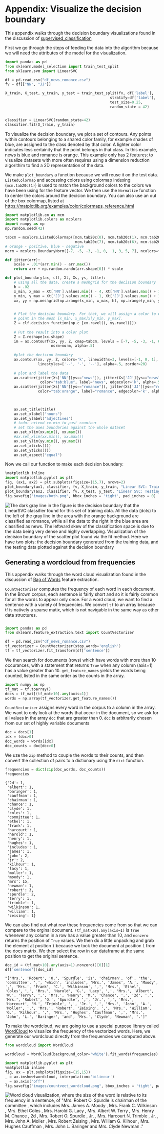 Appendix: Visualize the decision boundary
================================

This appendix walks through the decision boundary visualizations found in the discussion of [supervised_classification](supervised_classification.md)

First we go through the steps of feeding the data into the algorithm because we will need the attributes of the model for the visualization. 

```python
import pandas as pd
from sklearn.model_selection import train_test_split
from sklearn.svm import LinearSVC

df = pd.read_csv("df_news_romance.csv")
fv = df[["NN", "JJ"]]

X_train, X_test, y_train, y_test = train_test_split(fv, df['label'],
                                                stratify=df['label'], 
                                                test_size=0.25,
                                                random_state = 42)


classifier = LinearSVC(random_state=42)
classifier.fit(X_train, y_train)
```



To visualize the decision boundary, we plot a set of contours. Any points within contours belonging to a shared color family, for example shades of blue, are assigned to the class denoted by that color. A lighter color indicates less certainity that the point belongs in that class. In this example, news is blue and romance is orange. This example only has 2 features; to visualize datasets with more often requires using a dimension reduction algorithim to find a 2D representation of the data. 

We make `plot_boundary` a function because we will reuse it on the test data. `ListedColormap` and accessing colors using colormap indexing (`mcm.tab20c(1)`) is used to match the background colors to the colors we have been using for the feature vector. We then use the `Normalize` function to center the colors around the decision boundary. You can also use an out of the box colormap, listed at https://matplotlib.org/examples/color/colormaps_reference.html


```python
import matplotlib.cm as mcm
import matplotlib.colors as mcolors
import numpy as np
np.random.seed(42)

tabcm = mcolors.ListedColormap([mcm.tab20c(0), mcm.tab20c(1), mcm.tab20c(2), mcm.tab20c(3),
                                mcm.tab20c(7), mcm.tab20c(6), mcm.tab20c(5), mcm.tab20c(4)])
# orange - positive, blue - negative
norm = mcolors.BoundaryNorm([-7, -5, -3, -1, 0,  1, 3, 5, 7], ncolors=tabcm.N) 

def jitter(arr):
    scale = .01*(arr.min() - arr.max())
    return arr + np.random.randn(arr.shape[0]) * scale

def plot_boundary(ax, clf, Xt, Xs, ys, title):
    # using all the data, create a meshgrid for the decision boundary
    h = .02
    x_min, x_max = Xt['NN'].values.min() - 4, Xt['NN'].values.max() + 1 
    y_min, y_max = Xt['JJ'].values.min() - 1, Xt['JJ'].values.max() + 1
    xx, yy = np.meshgrid(np.arange(x_min, x_max, h), np.arange(y_min, y_max, h))

    
    # Plot the decision boundary. For that, we will assign a color to each
    # point in the mesh [x_min, x_max]x[y_min, y_max].
    Z = clf.decision_function(np.c_[xx.ravel(), yy.ravel()])
    
    # Put the result into a color plot
    Z = Z.reshape(xx.shape)
    im = ax.contourf(xx, yy, Z, cmap=tabcm, levels = [-7, -5, -3, -1, 0, 1, 3], 
                     norm=norm, alpha=.5)
    
    #plot the decision boundary
    ax.contour(xx, yy, Z, colors='k', linewidths=3, levels=[-1, 0, 1],
               linestyles=['--', '-', '--'], alpha=.5, zorder=20)
    
    # plot and label the data
    ax.scatter(jitter(Xs['NN'][ys=="news"]), jitter(Xs['JJ'][ys=="news"]), 
                color="tab:blue", label="news", edgecolor='k', alpha=.5)
    ax.scatter(jitter(Xs['NN'][ys=="romance"]), jitter(Xs['JJ'][ys=="romance"]), 
               color="tab:orange", label="romance", edgecolor='k', alpha=.5)
    
   

    ax.set_title(title)
    ax.set_xlabel("nouns")
    ax.set_ylabel("adjectives")
    # todo: extend xx.min to past countour
    # set the axes boundaries against the whole dataset
    ax.set_xlim(xx.min(), xx.max())
    #ax.set_xlim(xx.min(), xx.max())
    ax.set_ylim(yy.min(), yy.max())
    ax.set_xticks(())
    ax.set_yticks(())
    ax.set_aspect("equal")
```

Now we call our function to make each decision boundary:

```python
%matplotlib inline
import matplotlib.pyplot as plt
fig, (ax1, ax2) = plt.subplots(figsize=(15,7), nrows=2)
plot_boundary(ax1, classifier, fv, X_train, y_train, "Linear SVC: Training Data")
plot_boundary(ax2, classifier, fv, X_test, y_test, "Linear SVC: Testing Data")
fig.savefig("images/both.png", bbox_inches = 'tight', pad_inches = 0)
```

![The dark gray line in the figure is the decision boundary that the *LinearSVC* classifier found for this set of training data. All the data (dots) to the left of the gray line in the area with the orange background are classified as romance, while all the data to the right in the blue area are classified as news. The leftward skew of the classification space is due to the data being very dense and highly overlapping. Visualization of the decision boundary of the scatter plot found via the fit method. Here we have two plots: the decision boundary generated from the training data, and the testing data plotted against the decision boundary](../images/both.png)

## Generating a wordcloud from frequencies
This appendix walks through the word cloud visualization found in the discussion of [Bag of Words](bag_of_words.md) feature extraction.

`CountVectorizer` computes the frequency of each word in each document. In the Brown corpus, each sentence is fairly short and so it is fairly common for all the words to appear only once. For a word cloud, we want to find a sentence with a variety of frequencies. We convert `tf` to an array because tf is natively a sparse matix, which is not navigable in the same way as other data structures.

```python

import pandas as pd
from sklearn.feature_extraction.text import CountVectorizer

df = pd.read_csv("df_news_romance.csv")
tf_vectorizer = CountVectorizer(stop_words='english')
tf = tf_vectorizer.fit_transform(df['sentence'])
```

 We then search for documents (rows) which have words with more than 10 occurances, with a statement that returns `True` when any column (axis=1) has a value greater than 10. `get_feature_names` yields the words being counted, listed in the same order as the counts in the array.


```python
import numpy as np
tf_mat = tf.toarray()
docs = tf_mat[(tf_mat>10).any(axis=1)]
words = np.array(tf_vectorizer.get_feature_names())
```

`CountVectorizer` assigns every word in the corpus to a column in the array. We want to only look at the words that occur in the document, so we ask for all values in the array `doc` that are greater than 0. `doc` is arbitrarily chosen from our set of highly variable documents


```python
doc = docs[1] 
idx = (doc>0)
doc_words = words[idx]
doc_counts = doc[doc>0]
```

We uze the `zip` method to couple the words to their counts, and then convert the collection of pairs to a dictionary using the `dict` function.


```python
frequencies = dict(zip(doc_words, doc_counts))
frequencies
```




    {'2d': 1,
     'albert': 1,
     'baringer': 1,
     'cauffman': 1,
     'chairman': 1,
     'chance': 1,
     'clyde': 1,
     'coles': 1,
     'committee': 1,
     'ethel': 1,
     'frank': 1,
     'harcourt': 1,
     'harold': 1,
     'henry': 1,
     'hughes': 1,
     'includes': 1,
     'james': 1,
     'john': 2,
     'jr': 2,
     'kilhour': 1,
     'lacy': 1,
     'moller': 1,
     'moody': 1,
     'mrs': 15,
     'newman': 1,
     'robert': 3,
     'spurdle': 2,
     'terry': 1,
     'trimble': 1,
     'wilkinson': 1,
     'william': 1,
     'zeising': 1}



We can also find out what row these frequencies come from so that we can compare to the orginal document. `(tf_mat>10).any(axis=1)` is `True` whenever any column in a row has a value greater than 10, and `nonzero` returns the position of `True` values. We then do a little unpacking and grab the element at position `1` because we took the document at position `1` from the docs matrix. We then select the row in our dataframe at the same position to get the original sentence.


```python
doc_id = (tf_mat>10).any(axis=1).nonzero()[0][1]
df['sentence'][doc_id]
```




    "['Mrs.', 'Robert', 'O.', 'Spurdle', 'is', 'chairman', 'of', 'the', 'committee', ',', 'which', 'includes', 'Mrs.', 'James', 'A.', 'Moody', ',', 'Mrs.', 'Frank', 'C.', 'Wilkinson', ',', 'Mrs.', 'Ethel', 'Coles', ',', 'Mrs.', 'Harold', 'G.', 'Lacy', ',', 'Mrs.', 'Albert', 'W.', 'Terry', ',', 'Mrs.', 'Henry', 'M.', 'Chance', ',', '2d', ',', 'Mrs.', 'Robert', 'O.', 'Spurdle', ',', 'Jr.', ',', 'Mrs.', 'Harcourt', 'N.', 'Trimble', ',', 'Jr.', ',', 'Mrs.', 'John', 'A.', 'Moller', ',', 'Mrs.', 'Robert', 'Zeising', ',', 'Mrs.', 'William', 'G.', 'Kilhour', ',', 'Mrs.', 'Hughes', 'Cauffman', ',', 'Mrs.', 'John', 'L.', 'Baringer', 'and', 'Mrs.', 'Clyde', 'Newman', '.']"



To make the wordcloud, we are going to use a special purpose library called [WordCloud](https://github.com/amueller/word_cloud/tree/c6a58531efacda4b1b40d613bf45f494b2077ed4) to visualize the frequency of the vectorized words. Here, we generate our wordcloud directly from the frequencies we computed above. 


```python
from wordcloud import WordCloud

wordcloud = WordCloud(background_color='white').fit_words(frequencies)
```


```python
import matplotlib.pyplot as plt
%matplotlib inline
fig, ax = plt.subplots(figsize=(15,15))
_ = ax.imshow(wordcloud, interpolation='bilinear')
_ = ax.axis("off")
fig.savefig("images/countvect_wordcloud.png", bbox_inches = 'tight', pad_inches = 0)
```

![Word cloud visualization, where the size of the word is relative to its frequency in a sentence, of "Mrs. Robert O. Spurdle is chairman of the committee , which includes Mrs. James A. Moody , Mrs. Frank C. Wilkinson , Mrs. Ethel Coles , Mrs. Harold G. Lacy , Mrs. Albert W. Terry , Mrs. Henry M. Chance , 2d , Mrs. Robert O. Spurdle , Jr. , Mrs. Harcourt N. Trimble , Jr. , Mrs. John A. Moller , Mrs. Robert Zeising , Mrs. William G. Kilhour , Mrs. Hughes Cauffman , Mrs. John L. Baringer and Mrs. Clyde Newman ."](../images/countvect_wordcloud.png?)

